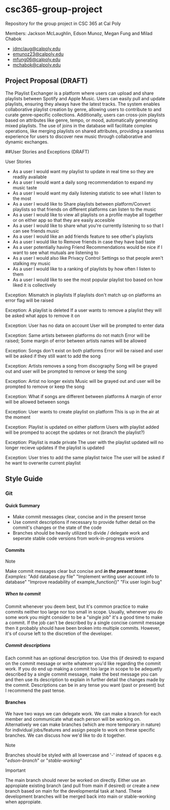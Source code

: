# csc365-group-project
Repository for the group project in CSC 365 at Cal Poly  

Members: Jackson McLaughlin, Edson Munoz, Megan Fung and Milad Chabok
- jdmclaug@calpoly.edu
- emunoz23@calpoly.edu
- mfung06@calpoly.edu
- mchabok@calpoly.edu

## Project Proposal (DRAFT)
The Playlist Exchanger is a platform where users can upload and share playlists between Spotify and Apple Music. Users can easily pull and update playlists, ensuring they always have the latest tracks. The system enables collaborative playlist creation by genre, allowing users to contribute to and curate genre-specific collections. Additionally, users can cross-join playlists based on attributes like genre, tempo, or mood, automatically generating mixed playlists. The use of joins in the database will facilitate complex operations, like merging playlists on shared attributes, providing a seamless experience for users to discover new music through collaborative and dynamic exchanges.

##User Stories and Exceptions (DRAFT)

User Stories
- As a user I would want my playlist to update in real time so they are readily available
- As a user I would want a daily song recommendation to expand my music taste
- As a user I would want my daily listening statistic to see what I listen to the most
- As a user I would like to Share playlists between platform/Convert playlists so that friends on different platforms can listen to the music
- As a user I would like to view all playlists on a profile maybe all together or on either app so that they are easily accesible
- As a user I would like to share what you're currently listening to so that I can see friends music
- As a user I would like an add friends feature to see other's playlists
- As a user I would like to Remove friends in case they have bad taste
- As a user potentially having Friend Recommendations would be nice if I want to see what mutuals are listening to
- As a user I would also like Privacy Control Settings so that people aren't stalking my music
- As a user I would like to a ranking of playlists by how often I listen to them
- As a user I would like to see the most popular playlist too based on how liked it is collectively

Exception: Mismatch in playlists
  If playlists don't match up on platforms an error flag will be raised

Exception: A playlist is deleted
  If a user wants to remove a playlist they will be asked what apps to remove it on

Exception: User has no data on account
  User will be prompted to enter data

Exception: Same artists between platforms do not match
  Error will be raised; Some margin of error between artists names will be allowed

Exception: Songs don't exist on both platforms
  Error wiil be raised and user will be asked if they still want to add the song

Exception: Artists removes a song from discography
  Song will be grayed out and user will be prompted to remove or keep the song

Exception: Artist no longer exists
  Music will be grayed out and user will be prompted to remove or keep the song

Exception: What if songs are different between platforms
  A margin of error will be allowed between songs

Exception: User wants to create playlist on platform
  This is up in the air at the moment

Exception: Playlist is updated on either platform
  Users with playlist added will be promped to accept the updates or not (branch the playlist?)

Exception: Playlist is made private
  The user with the playlist updated will no longer recieve updates if the playlist is updated

Exception: User tries to add the same playlist twice
  The user will be asked if he want to overwrite current playlist

## Style Guide
### Git
#### Quick Summary
- Make commit messages clear, concise and in the present tense
- Use commit descriptions if necessary to provide futher detail on the commit's changes or the state of the code
- Branches should be heavily utilized to divide / delegate work and seperate stable code versions from work-in-progress versions
#### Commits
> [!NOTE]
> Make commit messages clear but concise and ***in the present tense***.  
*Examples:* "Add database.py file" "Implement writing user account info to database" "Improve readability of example_function()" "Fix user login bug"  
##### When to commit
Commit whenever you deem best, but it's common practice to make commits neither too large nor too small in scope. Usually, whenever you do some work you might consider to be a "single job" it's a good time to make a commit. If the job can't be described by a single concise commit message then it probably should have been broken into multiple commits. However, it's of course left to the discretion of the developer.  
##### Commit descriptions
Each commit has an optional description too. Use this (if desired) to expand on the commit message or write whatever you'd like regarding the commit work. If you do end up making a commit too large in scope to be adequetly described by a single commit message, make the best message you can and then use its description to explain in further detail the changes made by the commit. Descriptions can be in any tense you want (past or present) but I recommend the past tense.  
#### Branches
We have two ways we can delegate work. We can make a branch for each member and communicate what each person will be working on. Alternatively we can make branches (which are more temporary in nature) for individual jobs/features and assign people to work on these specific branches. We can discuss how we'd like to do it together.  
> [!NOTE]
> Branches should be styled with all lowercase and '-' instead of spaces e.g. "*edson-branch*" or "*stable-working*"

> [!IMPORTANT]
> The main branch should never be worked on directly. Either use an appropiate existing branch (and pull from main if desired) or create a new branch based on main for the developmental task at hand. These development branches will be merged back into main or stable-working when appropiate.
